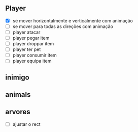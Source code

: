 ## Player
- [X] se mover horizontalmente e verticalmente com animação
- [ ] se mover para todas as direções com animação
- [ ] player atacar
- [ ] player pegar item
- [ ] player droppar item
- [ ] player ter pet
- [ ] player consumir item
- [ ] player equipa item

## inimigo

## animals

## arvores
- [ ] ajustar o rect
